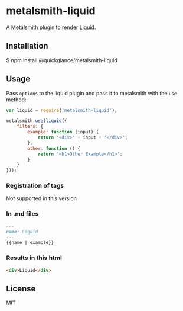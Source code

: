 # metalsmith-liquid

  A [Metalsmith](http://www.metalsmith.io/) plugin to render [Liquid](http://liquidmarkup.org/).

## Installation

  $ npm install @quickglance/metalsmith-liquid

## Usage

  Pass `options` to the liquid plugin and pass it to metalsmith with the `use` method:

```js
var liquid = require('metalsmith-liquid');

metalsmith.use(liquid({
    filters: {
        example: function (input) {
            return '<div>' + input + '</div>';
        },
        other: function () {
            return '<h1>Other Example</h1>';
        }
    }
}));
```

### Registration of tags 

Not supported in this version

### In .md files

```md
---
name: Liquid
---
{{name | example}}
```

### Results in this html

```html
<div>Liquid</div>
```

## License

  MIT
